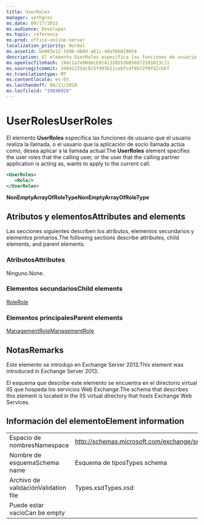 ```yaml
---
title: UserRoles
manager: sethgros
ms.date: 09/17/2015
ms.audience: Developer
ms.topic: reference
ms.prod: office-online-server
localization_priority: Normal
ms.assetid: be003e12-3496-468d-a61c-48af0b819654
description: El elemento UserRoles especifica las funciones de usuario que el usuario realiza la llamada, o el usuario que la aplicación de socio llamada actúa como, desea aplicar a la llamada actual.
ms.openlocfilehash: 19dc1a7e00decb9141326b53b650d72101013c11
ms.sourcegitcommit: 34041125dc8c5f993b21cebfc4f8b72f0fd2cb6f
ms.translationtype: MT
ms.contentlocale: es-ES
ms.lasthandoff: 06/11/2018
ms.locfileid: "19840926"
---
```

# <a name="userroles"></a><span data-ttu-id="55e4e-103">UserRoles</span><span class="sxs-lookup"><span data-stu-id="55e4e-103">UserRoles</span></span>

<span data-ttu-id="55e4e-104">El elemento **UserRoles** especifica las funciones de usuario que el usuario realiza la llamada, o el usuario que la aplicación de socio llamada actúa como, desea aplicar a la llamada actual.</span><span class="sxs-lookup"><span data-stu-id="55e4e-104">The **UserRoles** element specifies the user roles that the calling user, or the user that the calling partner application is acting as, wants to apply to the current call.</span></span> 
  
```XML
<UserRoles>
   <Role/>
</UserRoles>
```

 <span data-ttu-id="55e4e-105">**NonEmptyArrayOfRoleType**</span><span class="sxs-lookup"><span data-stu-id="55e4e-105">**NonEmptyArrayOfRoleType**</span></span>
## <a name="attributes-and-elements"></a><span data-ttu-id="55e4e-106">Atributos y elementos</span><span class="sxs-lookup"><span data-stu-id="55e4e-106">Attributes and elements</span></span>

<span data-ttu-id="55e4e-107">Las secciones siguientes describen los atributos, elementos secundarios y elementos primarios.</span><span class="sxs-lookup"><span data-stu-id="55e4e-107">The following sections describe attributes, child elements, and parent elements.</span></span>
  
### <a name="attributes"></a><span data-ttu-id="55e4e-108">Atributos</span><span class="sxs-lookup"><span data-stu-id="55e4e-108">Attributes</span></span>

<span data-ttu-id="55e4e-109">Ninguno.</span><span class="sxs-lookup"><span data-stu-id="55e4e-109">None.</span></span>
  
### <a name="child-elements"></a><span data-ttu-id="55e4e-110">Elementos secundarios</span><span class="sxs-lookup"><span data-stu-id="55e4e-110">Child elements</span></span>

[<span data-ttu-id="55e4e-111">Role</span><span class="sxs-lookup"><span data-stu-id="55e4e-111">Role</span></span>](role.md)
  
### <a name="parent-elements"></a><span data-ttu-id="55e4e-112">Elementos principales</span><span class="sxs-lookup"><span data-stu-id="55e4e-112">Parent elements</span></span>

[<span data-ttu-id="55e4e-113">ManagementRole</span><span class="sxs-lookup"><span data-stu-id="55e4e-113">ManagementRole</span></span>](managementrole.md)
  
## <a name="remarks"></a><span data-ttu-id="55e4e-114">Notas</span><span class="sxs-lookup"><span data-stu-id="55e4e-114">Remarks</span></span>

<span data-ttu-id="55e4e-115">Este elemento se introdujo en Exchange Server 2013.</span><span class="sxs-lookup"><span data-stu-id="55e4e-115">This element was introduced in Exchange Server 2013.</span></span>
  
<span data-ttu-id="55e4e-116">El esquema que describe este elemento se encuentra en el directorio virtual IIS que hospeda los servicios Web Exchange.</span><span class="sxs-lookup"><span data-stu-id="55e4e-116">The schema that describes this element is located in the IIS virtual directory that hosts Exchange Web Services.</span></span>
  
## <a name="element-information"></a><span data-ttu-id="55e4e-117">Información del elemento</span><span class="sxs-lookup"><span data-stu-id="55e4e-117">Element information</span></span>

|||
|:-----|:-----|
|<span data-ttu-id="55e4e-118">Espacio de nombres</span><span class="sxs-lookup"><span data-stu-id="55e4e-118">Namespace</span></span>  <br/> |http://schemas.microsoft.com/exchange/services/2006/types  <br/> |
|<span data-ttu-id="55e4e-119">Nombre de esquema</span><span class="sxs-lookup"><span data-stu-id="55e4e-119">Schema name</span></span>  <br/> |<span data-ttu-id="55e4e-120">Esquema de tipos</span><span class="sxs-lookup"><span data-stu-id="55e4e-120">Types schema</span></span>  <br/> |
|<span data-ttu-id="55e4e-121">Archivo de validación</span><span class="sxs-lookup"><span data-stu-id="55e4e-121">Validation file</span></span>  <br/> |<span data-ttu-id="55e4e-122">Types.xsd</span><span class="sxs-lookup"><span data-stu-id="55e4e-122">Types.xsd</span></span>  <br/> |
|<span data-ttu-id="55e4e-123">Puede estar vacío</span><span class="sxs-lookup"><span data-stu-id="55e4e-123">Can be empty</span></span>  <br/> ||
   

